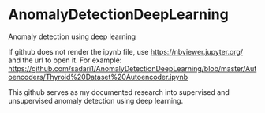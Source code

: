 # AnomalyDetectionDeepLearning
Anomaly detection using deep learning

If github does not render the ipynb file, use https://nbviewer.jupyter.org/ and the url to open it.
For example: https://github.com/sadari1/AnomalyDetectionDeepLearning/blob/master/Autoencoders/Thyroid%20Dataset%20Autoencoder.ipynb

This github serves as my documented research into supervised and unsupervised anomaly detection using deep learning.
